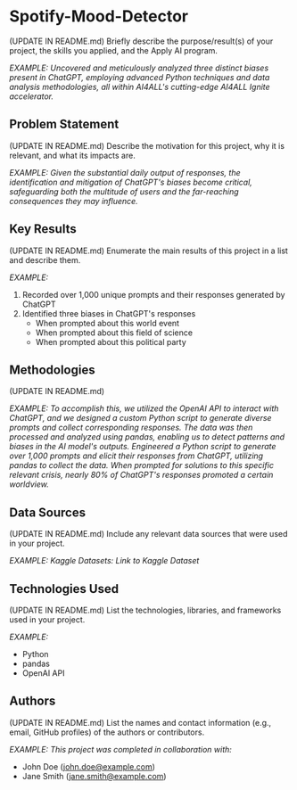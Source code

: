 # Spotify-Mood-Detector

(UPDATE IN README.md) Briefly describe the purpose/result(s) of your project, the skills you applied, and the Apply AI program.

*EXAMPLE: Uncovered and meticulously analyzed three distinct biases present in ChatGPT, employing advanced Python techniques and data analysis methodologies, all within AI4ALL's cutting-edge AI4ALL Ignite accelerator.*

## Problem Statement

(UPDATE IN README.md) Describe the motivation for this project, why it is relevant, and what its impacts are.

*EXAMPLE: Given the substantial daily output of responses, the identification and mitigation of ChatGPT's biases become critical, safeguarding both the multitude of users and the far-reaching consequences they may influence.*

## Key Results

(UPDATE IN README.md) Enumerate the main results of this project in a list and describe them.

*EXAMPLE:*

1. Recorded over 1,000 unique prompts and their responses generated by ChatGPT
2. Identified three biases in ChatGPT's responses
    - When prompted about this world event
    - When prompted about this field of science
    - When prompted about this political party

## Methodologies

(UPDATE IN README.md)

*EXAMPLE: To accomplish this, we utilized the OpenAI API to interact with ChatGPT, and we designed a custom Python script to generate diverse prompts and collect corresponding responses. The data was then processed and analyzed using pandas, enabling us to detect patterns and biases in the AI model's outputs. Engineered a Python script to generate over 1,000 prompts and elicit their responses from ChatGPT, utilizing pandas to collect the data. When prompted for solutions to this specific relevant crisis, nearly 80% of ChatGPT's responses promoted a certain worldview.*

## Data Sources

(UPDATE IN README.md) Include any relevant data sources that were used in your project.

*EXAMPLE: Kaggle Datasets: Link to Kaggle Dataset*

## Technologies Used

(UPDATE IN README.md) List the technologies, libraries, and frameworks used in your project.

*EXAMPLE:*

- Python
- pandas
- OpenAI API

## Authors

(UPDATE IN README.md) List the names and contact information (e.g., email, GitHub profiles) of the authors or contributors.

*EXAMPLE: This project was completed in collaboration with:*

- John Doe (john.doe@example.com)
- Jane Smith (jane.smith@example.com)

